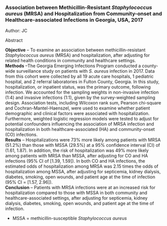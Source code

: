 ### Association between Methicillin-Resistant *Staphylococcus aureus* (MRSA) and Hospitalization from Community-onset and Healthcare-associated Infections in Georgia, USA, 2017 
Author: JC<br>

Abstract

**Objective** – To examine an association between methicillin-resistant *Staphylococcus aureus* (MRSA) and hospitalization, after adjusting for related health conditions in community and healthcare settings.<br>
**Methods** –The Georgia Emerging Infections Program conducted a county-wide surveillance study on patients with *S. aureus* infection in 2017. Data from this cohort were collected by all 19 acute care hospitals, 1 pediatric hospital, and 2 referral laboratories in Fulton County, Georgia. In this study, hospitalization, or inpatient status, was the primary outcome, following infection. We accounted for the sampling weights in non-invasive infection (1:4) and invasive infections (1:1), given by the survey-weighted sampling design. Association tests, including Wilcoxon rank sum, Pearson chi-square and Cochran-Mantel-Haenszel, were used to examine whether patient demographic and clinical factors were associated with hospitalization. Furthermore, weighted logistic regression models were tested to adjust for potential confounders influencing the association of MRSA infection and hospitalization in both healthcare-associated (HA) and community-onset (CO) infections.<br>
**Results** – Hospitalizations were 73% more likely among patients with MRSA (51.2%) than those with MSSA (29.5%) at a 95% confidence interval (CI) of (1.61, 1.87). In addition, the risk of hospitalization was 49% more likely among patients with MRSA than MSSA, after adjusting for CO and HA infections (95% CI of [1.39, 1.59]). In both CO and HA infections, the estimated odds of hospitalization among MRSA was 2.15 times the odds of hospitalization among MSSA, after adjusting for septicemia, kidney dialysis, diabetes, smoking, open wounds, and patient age at the time of infection (95% CI = [1.57, 2.96]).<br>
**Conclusion** – Patients with MRSA infections were at an increased risk for hospitalization compared to those with MSSA in both community and healthcare-associated settings, after adjusting for septicemia, kidney dialysis, diabetes, smoking, open wounds, and patient age at the time of infection.


* MSSA =  methicillin-susceptible *Staphylococcus aureus* 
